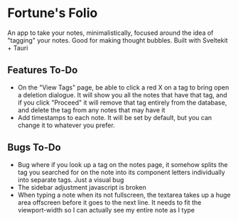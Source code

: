 # Fortune's Folio
An app to take your notes, minimalistically, focused around the idea of "tagging" your notes. Good for making thought bubbles. Built with Sveltekit + Tauri

## Features To-Do
- On the "View Tags" page, be able to click a red X on a tag to bring open a deletion dialogue. 
  It will show you all the notes that have that tag, and if you click "Proceed" it will remove 
  that tag entirely from the database, and delete the tag from any notes that may have it
- Add timestamps to each note. It will be set by default, but you can change it to whatever you prefer.

## Bugs To-Do
- Bug where if you look up a tag on the notes page, it somehow splits the tag you searched for on 
  the note into its component letters individually into separate tags. Just a visual bug
- The sidebar adjustment javascript is broken
- When typing a note when its not fullscreen, the textarea takes up a huge area offscreen 
  before it goes to the next line. It needs to fit the viewport-width so I can actually see my 
  entire note as I type